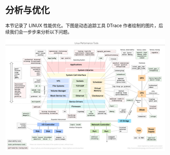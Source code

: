 # 分析与优化

本节记录了 LINUX 性能优化。下图是动态追踪工具 DTrace 作者绘制的图片，后续我们会一步步来分析以下问题。

![linux_perf_tool_full](./linux_perf_tools_full.png)